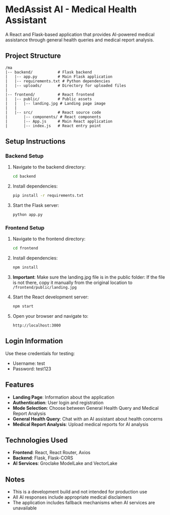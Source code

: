 # MedAssist AI - Medical Health Assistant

A React and Flask-based application that provides AI-powered medical assistance through general health queries and medical report analysis.

## Project Structure

```
/ma
|-- backend/           # Flask backend
|   |-- app.py         # Main Flask application
|   |-- requirements.txt # Python dependencies
|   |-- uploads/       # Directory for uploaded files
|
|-- frontend/          # React frontend
|   |-- public/        # Public assets
|   |   |-- landing.jpg # Landing page image
|   |
|   |-- src/           # React source code
|       |-- components/ # React components
|       |-- App.js     # Main React application
|       |-- index.js   # React entry point
```

## Setup Instructions

### Backend Setup

1. Navigate to the backend directory:
   ```bash
   cd backend
   ```

2. Install dependencies:
   ```bash
   pip install -r requirements.txt
   ```

3. Start the Flask server:
   ```bash
   python app.py
   ```

### Frontend Setup

1. Navigate to the frontend directory:
   ```bash
   cd frontend
   ```

2. Install dependencies:
   ```bash
   npm install
   ```

3. **Important**: Make sure the landing.jpg file is in the public folder:
   If the file is not there, copy it manually from the original location to `/frontend/public/landing.jpg`

4. Start the React development server:
   ```bash
   npm start
   ```

5. Open your browser and navigate to:
   ```
   http://localhost:3000
   ```

## Login Information

Use these credentials for testing:

- Username: test
- Password: test123

## Features

- **Landing Page**: Information about the application
- **Authentication**: User login and registration
- **Mode Selection**: Choose between General Health Query and Medical Report Analysis
- **General Health Query**: Chat with an AI assistant about health concerns
- **Medical Report Analysis**: Upload medical reports for AI analysis

## Technologies Used

- **Frontend**: React, React Router, Axios
- **Backend**: Flask, Flask-CORS
- **AI Services**: Groclake ModelLake and VectorLake

## Notes

- This is a development build and not intended for production use
- All AI responses include appropriate medical disclaimers
- The application includes fallback mechanisms when AI services are unavailable
